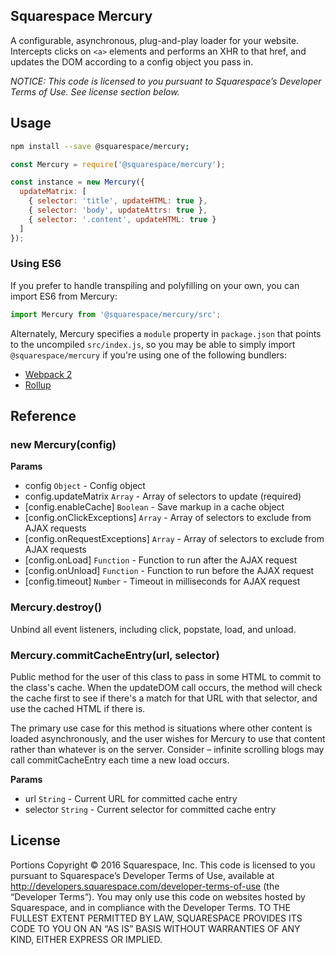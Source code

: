 Squarespace Mercury
------------------------------

A configurable, asynchronous, plug-and-play loader for your website. Intercepts clicks on `<a>` elements and performs an XHR to that href, and updates the DOM according to a config object you pass in.

*NOTICE: This code is licensed to you pursuant to Squarespace’s Developer Terms of Use. See license section below.*

## Usage

```sh
npm install --save @squarespace/mercury;
```

```js
const Mercury = require('@squarespace/mercury');

const instance = new Mercury({
  updateMatrix: [
    { selector: 'title', updateHTML: true },
    { selector: 'body', updateAttrs: true },
    { selector: '.content', updateHTML: true }
  ]
});
```

### Using ES6

If you prefer to handle transpiling and polyfilling on your own, you can import ES6 from Mercury:

```js
import Mercury from '@squarespace/mercury/src';
```

Alternately, Mercury specifies a `module` property in `package.json` that points to the uncompiled `src/index.js`, so you may be able to simply import `@squarespace/mercury` if you're using one of the following bundlers:
* [Webpack 2](https://webpack.js.org/configuration/resolve/#resolve-mainfields)
* [Rollup](https://github.com/rollup/rollup-plugin-node-resolve#rollup-plugin-node-resolve)

## Reference

### new Mercury(config)
**Params**
* config `Object` - Config object
* config.updateMatrix `Array` - Array of selectors to update (required)
* [config.enableCache] `Boolean` - Save markup in a cache object
* [config.onClickExceptions] `Array` - Array of selectors to exclude from AJAX requests
* [config.onRequestExceptions] `Array` - Array of selectors to exclude from AJAX requests
* [config.onLoad] `Function` - Function to run after the AJAX request
* [config.onUnload] `Function` - Function to run before the AJAX request
* [config.timeout] `Number` - Timeout in milliseconds for AJAX request

### Mercury.destroy()
Unbind all event listeners, including click, popstate, load, and unload.

### Mercury.commitCacheEntry(url, selector)
Public method for the user of this class to pass in some HTML to commit to the class's cache. When the updateDOM call occurs, the method will check the cache first to see if there's a match for that URL with that selector, and use the cached HTML if there is.

The primary use case for this method is situations where other content is loaded asynchronously, and the user wishes for Mercury to use that content rather than whatever is on the server. Consider – infinite scrolling blogs may call commitCacheEntry each time a new load occurs.

**Params**
* url `String` - Current URL for committed cache entry
* selector `String` - Current selector for committed cache entry

## License
Portions Copyright © 2016 Squarespace, Inc. This code is licensed to you pursuant to Squarespace’s Developer Terms of Use, available at http://developers.squarespace.com/developer-terms-of-use (the “Developer Terms”). You may only use this code on websites hosted by Squarespace, and in compliance with the Developer Terms. TO THE FULLEST EXTENT PERMITTED BY LAW, SQUARESPACE PROVIDES ITS CODE TO YOU ON AN “AS IS” BASIS WITHOUT WARRANTIES OF ANY KIND, EITHER EXPRESS OR IMPLIED.
